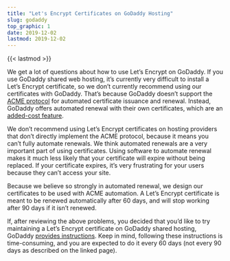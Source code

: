 ```yaml
---
title: "Let's Encrypt Certificates on GoDaddy Hosting"
slug: godaddy
top_graphic: 1
date: 2019-12-02
lastmod: 2019-12-02
---
```


{{< lastmod >}}

We get a lot of questions about how to use Let’s Encrypt on GoDaddy. If you use
GoDaddy shared web hosting, it’s currently very difficult to install a Let’s
Encrypt certificate, so we don’t currently recommend using our certificates with
GoDaddy. That’s because GoDaddy doesn’t support the [ACME protocol][1] for automated
certificate issuance and renewal. Instead, GoDaddy offers automated renewal with
their own certificates, which are an [added-cost feature][2].

We don’t recommend using Let’s Encrypt certificates on hosting providers that
don’t directly implement the ACME protocol, because it means you can’t fully
automate renewals. We think automated renewals are a very important part of
using certificates. Using software to automate renewal makes it much less likely
that your certificate will expire without being replaced. If your certificate
expires, it’s very frustrating for your users because they can’t access your
site.

Because we believe so strongly in automated renewal, we design our certificates
to be used with ACME automation. A Let’s Encrypt certificate is meant to be
renewed automatically after 60 days, and will stop working after 90 days if it
isn’t renewed.

If, after reviewing the above problems, you decided that you’d like to try
maintaining a Let’s Encrypt certificate on GoDaddy shared hosting, GoDaddy
[provides instructions][3]. Keep in mind, following these instructions is
time-consuming, and you are expected to do it every 60 days (not every 90 days
as described on the linked page).

[1]: https://tools.ietf.org/html/rfc8555
[2]: https://www.godaddy.com/web-security/ssl-certificate
[3]: https://www.godaddy.com/help/install-a-lets-encrypt-certificate-on-your-cpanel-hosting-account-28023
